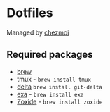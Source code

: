# Dotfiles

Managed by [chezmoi](https://www.chezmoi.io/)

## Required packages

- [brew](https://brew.sh/) 
- tmux - `brew install tmux`
- [delta](https://github.com/dandavison/delta) `brew install git-delta`
- [exa](https://the.exa.website/install/macos) - `brew install exa`
- [Zoxide](https://github.com/ajeetdsouza/zoxide) - `brew install zoxide`
